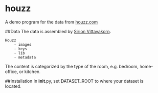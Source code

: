 # houzz
A demo program for the data from [houzz.com](https://www.houzz.com/)

##Data
The data is assembled by [Sirion Vittayakorn](https://www.cs.unc.edu/~sirionv/).

    Houzz
        - images
        - keys
        - lib
        - metadata

The content is categorized by the type of the room, e.g. bedroom, home-office, or kitchen.


##Installation
In __init__.py, set DATASET_ROOT to where your dataset is located.

